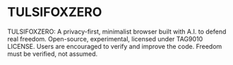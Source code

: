 # TULSIFOXZERO
TULSIFOXZERO: A privacy-first, minimalist browser built with A.I. to defend real freedom. Open-source, experimental, licensed under TAG9010 LICENSE. Users are encouraged to verify and improve the code. Freedom must be verified, not assumed.
